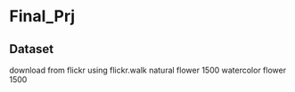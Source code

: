 # Final_Prj

## Dataset
download from flickr using flickr.walk
natural flower 1500
watercolor flower 1500
